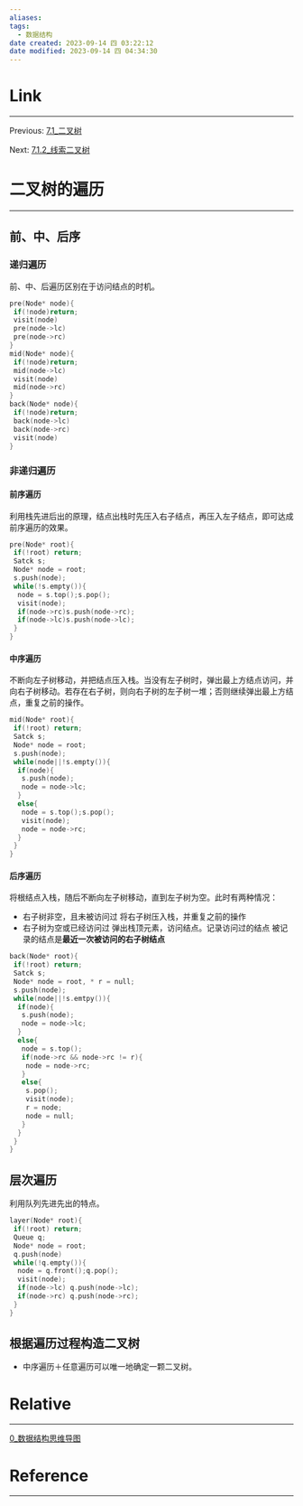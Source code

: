 ```yaml
---
aliases:
tags:
  - 数据结构
date created: 2023-09-14 四 03:22:12
date modified: 2023-09-14 四 04:34:30
---
```


# Link

---

Previous: [7.1\_二叉树](7.1_二叉树.md)

Next: [7.1.2\_线索二叉树](7.1.2_线索二叉树.md)

# 二叉树的遍历

---

## 前、中、后序

### 递归遍历

前、中、后遍历区别在于访问结点的时机。

```c++
pre(Node* node){
 if(!node)return;
 visit(node)
 pre(node->lc)
 pre(node->rc)
}
mid(Node* node){
 if(!node)return;
 mid(node->lc)
 visit(node)
 mid(node->rc)
}
back(Node* node){
 if(!node)return;
 back(node->lc)
 back(node->rc)
 visit(node)
}
```

### 非递归遍历

#### 前序遍历

利用栈先进后出的原理，结点出栈时先压入右子结点，再压入左子结点，即可达成前序遍历的效果。

```c++
pre(Node* root){
 if(!root) return;
 Satck s;
 Node* node = root;
 s.push(node);
 while(!s.empty()){
  node = s.top();s.pop();
  visit(node);
  if(node->rc)s.push(node->rc);
  if(node->lc)s.push(node->lc);
 }
}
```

#### 中序遍历

不断向左子树移动，并把结点压入栈。当没有左子树时，弹出最上方结点访问，并向右子树移动。若存在右子树，则向右子树的左子树一堆；否则继续弹出最上方结点，重复之前的操作。

```c++
mid(Node* root){
 if(!root) return;
 Satck s;
 Node* node = root;
 s.push(node);
 while(node||!s.empty()){
  if(node){
   s.push(node);
   node = node->lc;
  }
  else{
   node = s.top();s.pop();
   visit(node);
   node = node->rc;
  }
 }
}
```

#### 后序遍历

将根结点入栈，随后不断向左子树移动，直到左子树为空。此时有两种情况：

- 右子树非空，且未被访问过
  将右子树压入栈，并重复之前的操作
- 右子树为空或已经访问过
  弹出栈顶元素，访问结点。记录访问过的结点
  被记录的结点是**最近一次被访问的右子树结点**

```c++
back(Node* root){
 if(!root) return;
 Satck s;
 Node* node = root, * r = null;
 s.push(node);
 while(node||!s.emtpy()){
  if(node){
   s.push(node);
   node = node->lc;
  }
  else{
   node = s.top();
   if(node->rc && node->rc != r){
    node = node->rc;
   }
   else{
    s.pop();
    visit(node);
    r = node;
    node = null;
   }
  }
 }
}
```

## 层次遍历

利用队列先进先出的特点。

```c++
layer(Node* root){
 if(!root) return;
 Queue q;
 Node* node = root;
 q.push(node)
 while(!q.empty()){
  node = q.front();q.pop();
  visit(node);
  if(node->lc) q.push(node->lc);
  if(node->rc) q.push(node->rc);
 }
}
```

## 根据遍历过程构造二叉树

- 中序遍历＋任意遍历可以唯一地确定一颗二叉树。

# Relative

---

[0\_数据结构思维导图](0_数据结构思维导图.md)

# Reference

---
